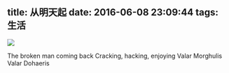 title: 从明天起
date: 2016-06-08 23:09:44
tags: 生活
---
![](http://7teb9r.com1.z0.glb.clouddn.com/brokenman.png)

The broken man coming back
Cracking, hacking, enjoying
Valar Morghulis
Valar Dohaeris
